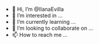 - 👋 Hi, I’m @IlanaEvilla
- 👀 I’m interested in ...
- 🌱 I’m currently learning ...
- 💞️ I’m looking to collaborate on ...
- 📫 How to reach me ...

<!---
IlanaEvilla/IlanaEvilla is a ✨ special ✨ repository because its `README.md` (this file) appears on your GitHub profile.
You can click the Preview link to take a look at your changes.
--->

